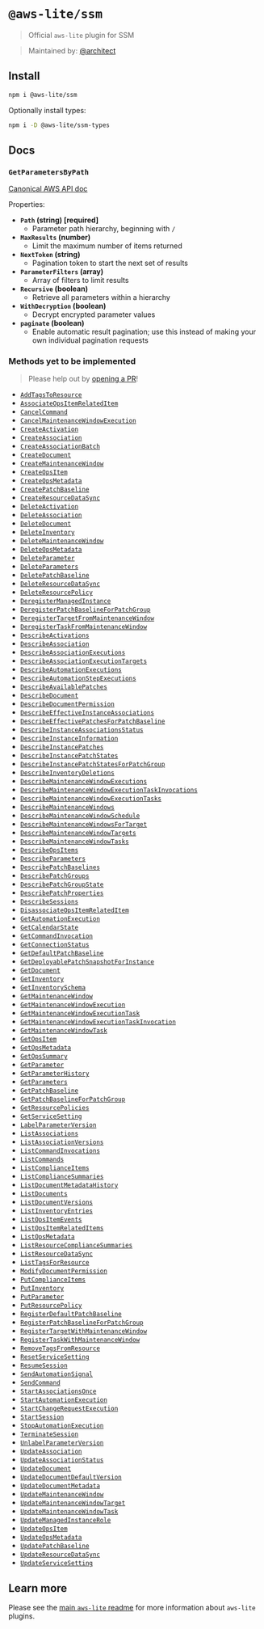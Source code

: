 # `@aws-lite/ssm`

> Official `aws-lite` plugin for SSM

> Maintained by: [@architect](https://github.com/architect)


## Install

```sh
npm i @aws-lite/ssm
```

Optionally install types:

```sh
npm i -D @aws-lite/ssm-types
```

## Docs

<!-- ! Do not remove METHOD_DOCS_START / METHOD_DOCS_END ! -->
<!-- METHOD_DOCS_START -->
### `GetParametersByPath`

[Canonical AWS API doc](https://docs.aws.amazon.com/systems-manager/latest/APIReference/API_GetParametersByPath)

Properties:
- **`Path` (string) [required]**
  - Parameter path hierarchy, beginning with `/`
- **`MaxResults` (number)**
  - Limit the maximum number of items returned
- **`NextToken` (string)**
  - Pagination token to start the next set of results
- **`ParameterFilters` (array)**
  - Array of filters to limit results
- **`Recursive` (boolean)**
  - Retrieve all parameters within a hierarchy
- **`WithDecryption` (boolean)**
  - Decrypt encrypted parameter values
- **`paginate` (boolean)**
  - Enable automatic result pagination; use this instead of making your own individual pagination requests


### Methods yet to be implemented

> Please help out by [opening a PR](https://github.com/architect/aws-lite#authoring-aws-lite-plugins)!

- [`AddTagsToResource`](https://docs.aws.amazon.com/systems-manager/latest/APIReference/API_AddTagsToResource)
- [`AssociateOpsItemRelatedItem`](https://docs.aws.amazon.com/systems-manager/latest/APIReference/API_AssociateOpsItemRelatedItem)
- [`CancelCommand`](https://docs.aws.amazon.com/systems-manager/latest/APIReference/API_CancelCommand)
- [`CancelMaintenanceWindowExecution`](https://docs.aws.amazon.com/systems-manager/latest/APIReference/API_CancelMaintenanceWindowExecution)
- [`CreateActivation`](https://docs.aws.amazon.com/systems-manager/latest/APIReference/API_CreateActivation)
- [`CreateAssociation`](https://docs.aws.amazon.com/systems-manager/latest/APIReference/API_CreateAssociation)
- [`CreateAssociationBatch`](https://docs.aws.amazon.com/systems-manager/latest/APIReference/API_CreateAssociationBatch)
- [`CreateDocument`](https://docs.aws.amazon.com/systems-manager/latest/APIReference/API_CreateDocument)
- [`CreateMaintenanceWindow`](https://docs.aws.amazon.com/systems-manager/latest/APIReference/API_CreateMaintenanceWindow)
- [`CreateOpsItem`](https://docs.aws.amazon.com/systems-manager/latest/APIReference/API_CreateOpsItem)
- [`CreateOpsMetadata`](https://docs.aws.amazon.com/systems-manager/latest/APIReference/API_CreateOpsMetadata)
- [`CreatePatchBaseline`](https://docs.aws.amazon.com/systems-manager/latest/APIReference/API_CreatePatchBaseline)
- [`CreateResourceDataSync`](https://docs.aws.amazon.com/systems-manager/latest/APIReference/API_CreateResourceDataSync)
- [`DeleteActivation`](https://docs.aws.amazon.com/systems-manager/latest/APIReference/API_DeleteActivation)
- [`DeleteAssociation`](https://docs.aws.amazon.com/systems-manager/latest/APIReference/API_DeleteAssociation)
- [`DeleteDocument`](https://docs.aws.amazon.com/systems-manager/latest/APIReference/API_DeleteDocument)
- [`DeleteInventory`](https://docs.aws.amazon.com/systems-manager/latest/APIReference/API_DeleteInventory)
- [`DeleteMaintenanceWindow`](https://docs.aws.amazon.com/systems-manager/latest/APIReference/API_DeleteMaintenanceWindow)
- [`DeleteOpsMetadata`](https://docs.aws.amazon.com/systems-manager/latest/APIReference/API_DeleteOpsMetadata)
- [`DeleteParameter`](https://docs.aws.amazon.com/systems-manager/latest/APIReference/API_DeleteParameter)
- [`DeleteParameters`](https://docs.aws.amazon.com/systems-manager/latest/APIReference/API_DeleteParameters)
- [`DeletePatchBaseline`](https://docs.aws.amazon.com/systems-manager/latest/APIReference/API_DeletePatchBaseline)
- [`DeleteResourceDataSync`](https://docs.aws.amazon.com/systems-manager/latest/APIReference/API_DeleteResourceDataSync)
- [`DeleteResourcePolicy`](https://docs.aws.amazon.com/systems-manager/latest/APIReference/API_DeleteResourcePolicy)
- [`DeregisterManagedInstance`](https://docs.aws.amazon.com/systems-manager/latest/APIReference/API_DeregisterManagedInstance)
- [`DeregisterPatchBaselineForPatchGroup`](https://docs.aws.amazon.com/systems-manager/latest/APIReference/API_DeregisterPatchBaselineForPatchGroup)
- [`DeregisterTargetFromMaintenanceWindow`](https://docs.aws.amazon.com/systems-manager/latest/APIReference/API_DeregisterTargetFromMaintenanceWindow)
- [`DeregisterTaskFromMaintenanceWindow`](https://docs.aws.amazon.com/systems-manager/latest/APIReference/API_DeregisterTaskFromMaintenanceWindow)
- [`DescribeActivations`](https://docs.aws.amazon.com/systems-manager/latest/APIReference/API_DescribeActivations)
- [`DescribeAssociation`](https://docs.aws.amazon.com/systems-manager/latest/APIReference/API_DescribeAssociation)
- [`DescribeAssociationExecutions`](https://docs.aws.amazon.com/systems-manager/latest/APIReference/API_DescribeAssociationExecutions)
- [`DescribeAssociationExecutionTargets`](https://docs.aws.amazon.com/systems-manager/latest/APIReference/API_DescribeAssociationExecutionTargets)
- [`DescribeAutomationExecutions`](https://docs.aws.amazon.com/systems-manager/latest/APIReference/API_DescribeAutomationExecutions)
- [`DescribeAutomationStepExecutions`](https://docs.aws.amazon.com/systems-manager/latest/APIReference/API_DescribeAutomationStepExecutions)
- [`DescribeAvailablePatches`](https://docs.aws.amazon.com/systems-manager/latest/APIReference/API_DescribeAvailablePatches)
- [`DescribeDocument`](https://docs.aws.amazon.com/systems-manager/latest/APIReference/API_DescribeDocument)
- [`DescribeDocumentPermission`](https://docs.aws.amazon.com/systems-manager/latest/APIReference/API_DescribeDocumentPermission)
- [`DescribeEffectiveInstanceAssociations`](https://docs.aws.amazon.com/systems-manager/latest/APIReference/API_DescribeEffectiveInstanceAssociations)
- [`DescribeEffectivePatchesForPatchBaseline`](https://docs.aws.amazon.com/systems-manager/latest/APIReference/API_DescribeEffectivePatchesForPatchBaseline)
- [`DescribeInstanceAssociationsStatus`](https://docs.aws.amazon.com/systems-manager/latest/APIReference/API_DescribeInstanceAssociationsStatus)
- [`DescribeInstanceInformation`](https://docs.aws.amazon.com/systems-manager/latest/APIReference/API_DescribeInstanceInformation)
- [`DescribeInstancePatches`](https://docs.aws.amazon.com/systems-manager/latest/APIReference/API_DescribeInstancePatches)
- [`DescribeInstancePatchStates`](https://docs.aws.amazon.com/systems-manager/latest/APIReference/API_DescribeInstancePatchStates)
- [`DescribeInstancePatchStatesForPatchGroup`](https://docs.aws.amazon.com/systems-manager/latest/APIReference/API_DescribeInstancePatchStatesForPatchGroup)
- [`DescribeInventoryDeletions`](https://docs.aws.amazon.com/systems-manager/latest/APIReference/API_DescribeInventoryDeletions)
- [`DescribeMaintenanceWindowExecutions`](https://docs.aws.amazon.com/systems-manager/latest/APIReference/API_DescribeMaintenanceWindowExecutions)
- [`DescribeMaintenanceWindowExecutionTaskInvocations`](https://docs.aws.amazon.com/systems-manager/latest/APIReference/API_DescribeMaintenanceWindowExecutionTaskInvocations)
- [`DescribeMaintenanceWindowExecutionTasks`](https://docs.aws.amazon.com/systems-manager/latest/APIReference/API_DescribeMaintenanceWindowExecutionTasks)
- [`DescribeMaintenanceWindows`](https://docs.aws.amazon.com/systems-manager/latest/APIReference/API_DescribeMaintenanceWindows)
- [`DescribeMaintenanceWindowSchedule`](https://docs.aws.amazon.com/systems-manager/latest/APIReference/API_DescribeMaintenanceWindowSchedule)
- [`DescribeMaintenanceWindowsForTarget`](https://docs.aws.amazon.com/systems-manager/latest/APIReference/API_DescribeMaintenanceWindowsForTarget)
- [`DescribeMaintenanceWindowTargets`](https://docs.aws.amazon.com/systems-manager/latest/APIReference/API_DescribeMaintenanceWindowTargets)
- [`DescribeMaintenanceWindowTasks`](https://docs.aws.amazon.com/systems-manager/latest/APIReference/API_DescribeMaintenanceWindowTasks)
- [`DescribeOpsItems`](https://docs.aws.amazon.com/systems-manager/latest/APIReference/API_DescribeOpsItems)
- [`DescribeParameters`](https://docs.aws.amazon.com/systems-manager/latest/APIReference/API_DescribeParameters)
- [`DescribePatchBaselines`](https://docs.aws.amazon.com/systems-manager/latest/APIReference/API_DescribePatchBaselines)
- [`DescribePatchGroups`](https://docs.aws.amazon.com/systems-manager/latest/APIReference/API_DescribePatchGroups)
- [`DescribePatchGroupState`](https://docs.aws.amazon.com/systems-manager/latest/APIReference/API_DescribePatchGroupState)
- [`DescribePatchProperties`](https://docs.aws.amazon.com/systems-manager/latest/APIReference/API_DescribePatchProperties)
- [`DescribeSessions`](https://docs.aws.amazon.com/systems-manager/latest/APIReference/API_DescribeSessions)
- [`DisassociateOpsItemRelatedItem`](https://docs.aws.amazon.com/systems-manager/latest/APIReference/API_DisassociateOpsItemRelatedItem)
- [`GetAutomationExecution`](https://docs.aws.amazon.com/systems-manager/latest/APIReference/API_GetAutomationExecution)
- [`GetCalendarState`](https://docs.aws.amazon.com/systems-manager/latest/APIReference/API_GetCalendarState)
- [`GetCommandInvocation`](https://docs.aws.amazon.com/systems-manager/latest/APIReference/API_GetCommandInvocation)
- [`GetConnectionStatus`](https://docs.aws.amazon.com/systems-manager/latest/APIReference/API_GetConnectionStatus)
- [`GetDefaultPatchBaseline`](https://docs.aws.amazon.com/systems-manager/latest/APIReference/API_GetDefaultPatchBaseline)
- [`GetDeployablePatchSnapshotForInstance`](https://docs.aws.amazon.com/systems-manager/latest/APIReference/API_GetDeployablePatchSnapshotForInstance)
- [`GetDocument`](https://docs.aws.amazon.com/systems-manager/latest/APIReference/API_GetDocument)
- [`GetInventory`](https://docs.aws.amazon.com/systems-manager/latest/APIReference/API_GetInventory)
- [`GetInventorySchema`](https://docs.aws.amazon.com/systems-manager/latest/APIReference/API_GetInventorySchema)
- [`GetMaintenanceWindow`](https://docs.aws.amazon.com/systems-manager/latest/APIReference/API_GetMaintenanceWindow)
- [`GetMaintenanceWindowExecution`](https://docs.aws.amazon.com/systems-manager/latest/APIReference/API_GetMaintenanceWindowExecution)
- [`GetMaintenanceWindowExecutionTask`](https://docs.aws.amazon.com/systems-manager/latest/APIReference/API_GetMaintenanceWindowExecutionTask)
- [`GetMaintenanceWindowExecutionTaskInvocation`](https://docs.aws.amazon.com/systems-manager/latest/APIReference/API_GetMaintenanceWindowExecutionTaskInvocation)
- [`GetMaintenanceWindowTask`](https://docs.aws.amazon.com/systems-manager/latest/APIReference/API_GetMaintenanceWindowTask)
- [`GetOpsItem`](https://docs.aws.amazon.com/systems-manager/latest/APIReference/API_GetOpsItem)
- [`GetOpsMetadata`](https://docs.aws.amazon.com/systems-manager/latest/APIReference/API_GetOpsMetadata)
- [`GetOpsSummary`](https://docs.aws.amazon.com/systems-manager/latest/APIReference/API_GetOpsSummary)
- [`GetParameter`](https://docs.aws.amazon.com/systems-manager/latest/APIReference/API_GetParameter)
- [`GetParameterHistory`](https://docs.aws.amazon.com/systems-manager/latest/APIReference/API_GetParameterHistory)
- [`GetParameters`](https://docs.aws.amazon.com/systems-manager/latest/APIReference/API_GetParameters)
- [`GetPatchBaseline`](https://docs.aws.amazon.com/systems-manager/latest/APIReference/API_GetPatchBaseline)
- [`GetPatchBaselineForPatchGroup`](https://docs.aws.amazon.com/systems-manager/latest/APIReference/API_GetPatchBaselineForPatchGroup)
- [`GetResourcePolicies`](https://docs.aws.amazon.com/systems-manager/latest/APIReference/API_GetResourcePolicies)
- [`GetServiceSetting`](https://docs.aws.amazon.com/systems-manager/latest/APIReference/API_GetServiceSetting)
- [`LabelParameterVersion`](https://docs.aws.amazon.com/systems-manager/latest/APIReference/API_LabelParameterVersion)
- [`ListAssociations`](https://docs.aws.amazon.com/systems-manager/latest/APIReference/API_ListAssociations)
- [`ListAssociationVersions`](https://docs.aws.amazon.com/systems-manager/latest/APIReference/API_ListAssociationVersions)
- [`ListCommandInvocations`](https://docs.aws.amazon.com/systems-manager/latest/APIReference/API_ListCommandInvocations)
- [`ListCommands`](https://docs.aws.amazon.com/systems-manager/latest/APIReference/API_ListCommands)
- [`ListComplianceItems`](https://docs.aws.amazon.com/systems-manager/latest/APIReference/API_ListComplianceItems)
- [`ListComplianceSummaries`](https://docs.aws.amazon.com/systems-manager/latest/APIReference/API_ListComplianceSummaries)
- [`ListDocumentMetadataHistory`](https://docs.aws.amazon.com/systems-manager/latest/APIReference/API_ListDocumentMetadataHistory)
- [`ListDocuments`](https://docs.aws.amazon.com/systems-manager/latest/APIReference/API_ListDocuments)
- [`ListDocumentVersions`](https://docs.aws.amazon.com/systems-manager/latest/APIReference/API_ListDocumentVersions)
- [`ListInventoryEntries`](https://docs.aws.amazon.com/systems-manager/latest/APIReference/API_ListInventoryEntries)
- [`ListOpsItemEvents`](https://docs.aws.amazon.com/systems-manager/latest/APIReference/API_ListOpsItemEvents)
- [`ListOpsItemRelatedItems`](https://docs.aws.amazon.com/systems-manager/latest/APIReference/API_ListOpsItemRelatedItems)
- [`ListOpsMetadata`](https://docs.aws.amazon.com/systems-manager/latest/APIReference/API_ListOpsMetadata)
- [`ListResourceComplianceSummaries`](https://docs.aws.amazon.com/systems-manager/latest/APIReference/API_ListResourceComplianceSummaries)
- [`ListResourceDataSync`](https://docs.aws.amazon.com/systems-manager/latest/APIReference/API_ListResourceDataSync)
- [`ListTagsForResource`](https://docs.aws.amazon.com/systems-manager/latest/APIReference/API_ListTagsForResource)
- [`ModifyDocumentPermission`](https://docs.aws.amazon.com/systems-manager/latest/APIReference/API_ModifyDocumentPermission)
- [`PutComplianceItems`](https://docs.aws.amazon.com/systems-manager/latest/APIReference/API_PutComplianceItems)
- [`PutInventory`](https://docs.aws.amazon.com/systems-manager/latest/APIReference/API_PutInventory)
- [`PutParameter`](https://docs.aws.amazon.com/systems-manager/latest/APIReference/API_PutParameter)
- [`PutResourcePolicy`](https://docs.aws.amazon.com/systems-manager/latest/APIReference/API_PutResourcePolicy)
- [`RegisterDefaultPatchBaseline`](https://docs.aws.amazon.com/systems-manager/latest/APIReference/API_RegisterDefaultPatchBaseline)
- [`RegisterPatchBaselineForPatchGroup`](https://docs.aws.amazon.com/systems-manager/latest/APIReference/API_RegisterPatchBaselineForPatchGroup)
- [`RegisterTargetWithMaintenanceWindow`](https://docs.aws.amazon.com/systems-manager/latest/APIReference/API_RegisterTargetWithMaintenanceWindow)
- [`RegisterTaskWithMaintenanceWindow`](https://docs.aws.amazon.com/systems-manager/latest/APIReference/API_RegisterTaskWithMaintenanceWindow)
- [`RemoveTagsFromResource`](https://docs.aws.amazon.com/systems-manager/latest/APIReference/API_RemoveTagsFromResource)
- [`ResetServiceSetting`](https://docs.aws.amazon.com/systems-manager/latest/APIReference/API_ResetServiceSetting)
- [`ResumeSession`](https://docs.aws.amazon.com/systems-manager/latest/APIReference/API_ResumeSession)
- [`SendAutomationSignal`](https://docs.aws.amazon.com/systems-manager/latest/APIReference/API_SendAutomationSignal)
- [`SendCommand`](https://docs.aws.amazon.com/systems-manager/latest/APIReference/API_SendCommand)
- [`StartAssociationsOnce`](https://docs.aws.amazon.com/systems-manager/latest/APIReference/API_StartAssociationsOnce)
- [`StartAutomationExecution`](https://docs.aws.amazon.com/systems-manager/latest/APIReference/API_StartAutomationExecution)
- [`StartChangeRequestExecution`](https://docs.aws.amazon.com/systems-manager/latest/APIReference/API_StartChangeRequestExecution)
- [`StartSession`](https://docs.aws.amazon.com/systems-manager/latest/APIReference/API_StartSession)
- [`StopAutomationExecution`](https://docs.aws.amazon.com/systems-manager/latest/APIReference/API_StopAutomationExecution)
- [`TerminateSession`](https://docs.aws.amazon.com/systems-manager/latest/APIReference/API_TerminateSession)
- [`UnlabelParameterVersion`](https://docs.aws.amazon.com/systems-manager/latest/APIReference/API_UnlabelParameterVersion)
- [`UpdateAssociation`](https://docs.aws.amazon.com/systems-manager/latest/APIReference/API_UpdateAssociation)
- [`UpdateAssociationStatus`](https://docs.aws.amazon.com/systems-manager/latest/APIReference/API_UpdateAssociationStatus)
- [`UpdateDocument`](https://docs.aws.amazon.com/systems-manager/latest/APIReference/API_UpdateDocument)
- [`UpdateDocumentDefaultVersion`](https://docs.aws.amazon.com/systems-manager/latest/APIReference/API_UpdateDocumentDefaultVersion)
- [`UpdateDocumentMetadata`](https://docs.aws.amazon.com/systems-manager/latest/APIReference/API_UpdateDocumentMetadata)
- [`UpdateMaintenanceWindow`](https://docs.aws.amazon.com/systems-manager/latest/APIReference/API_UpdateMaintenanceWindow)
- [`UpdateMaintenanceWindowTarget`](https://docs.aws.amazon.com/systems-manager/latest/APIReference/API_UpdateMaintenanceWindowTarget)
- [`UpdateMaintenanceWindowTask`](https://docs.aws.amazon.com/systems-manager/latest/APIReference/API_UpdateMaintenanceWindowTask)
- [`UpdateManagedInstanceRole`](https://docs.aws.amazon.com/systems-manager/latest/APIReference/API_UpdateManagedInstanceRole)
- [`UpdateOpsItem`](https://docs.aws.amazon.com/systems-manager/latest/APIReference/API_UpdateOpsItem)
- [`UpdateOpsMetadata`](https://docs.aws.amazon.com/systems-manager/latest/APIReference/API_UpdateOpsMetadata)
- [`UpdatePatchBaseline`](https://docs.aws.amazon.com/systems-manager/latest/APIReference/API_UpdatePatchBaseline)
- [`UpdateResourceDataSync`](https://docs.aws.amazon.com/systems-manager/latest/APIReference/API_UpdateResourceDataSync)
- [`UpdateServiceSetting`](https://docs.aws.amazon.com/systems-manager/latest/APIReference/API_UpdateServiceSetting)
<!-- METHOD_DOCS_END -->


## Learn more

Please see the [main `aws-lite` readme](https://github.com/architect/aws-lite) for more information about `aws-lite` plugins.
